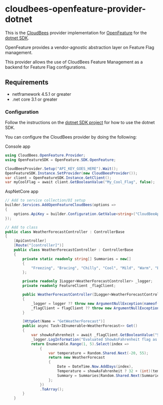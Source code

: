# cloudbees-openfeature-provider-dotnet

This is the [CloudBees](https://www.cloudbees.com/products/feature-management) provider implementation for [OpenFeature](https://openfeature.dev/) for the [dotnet SDK](https://github.com/open-feature/dotnet-sdk).

OpenFeature provides a vendor-agnostic abstraction layer on Feature Flag management.

This provider allows the use of CloudBees Feature Management as a backend for Feature Flag configurations.

## Requirements
- netframework 4.5.1 or greater
- .net core 3.1 or greater

### Configuration

Follow the instructions on the [dotnet SDK project](https://github.com/open-feature/dotnet-sdk) for how to use the dotnet SDK.

You can configure the CloudBees provider by doing the following:


Console app
```csharp
using CloudBees.OpenFeature.Provider;
using OpenFeatureSDK = OpenFeature.SDK.OpenFeature;

CloudBeesProvider.Setup("API_KEY_GOES_HERE").Wait();
OpenFeatureSDK.Instance.SetProvider(new CloudBeesProvider());
var client = OpenFeatureSDK.Instance.GetClient();
var myCoolFlag = await client.GetBooleanValue("My_Cool_Flag", false);
```

AspNetCore app
```csharp
// Add to service collection/DI setup
builder.Services.AddOpenFeatureCloudBees(options =>
{
    options.ApiKey = builder.Configuration.GetValue<string>("CloudBeeApiKey");
});

// Add to class
public class WeatherForecastController : ControllerBase
{
    [ApiController]
    [Route("[controller]")]
    public class WeatherForecastController : ControllerBase
    {
        private static readonly string[] Summaries = new[]
        {
            "Freezing", "Bracing", "Chilly", "Cool", "Mild", "Warm", "Balmy", "Hot", "Sweltering", "Scorching"
        };

        private readonly ILogger<WeatherForecastController> _logger;
        private readonly FeatureClient _flagClient;

        public WeatherForecastController(ILogger<WeatherForecastController> logger, FeatureClient flagClient)
        {
            _logger = logger ?? throw new ArgumentNullException(nameof(logger));
            _flagClient = flagClient ?? throw new ArgumentNullException(nameof(flagClient));
        }

        [HttpGet(Name = "GetWeatherForecast")]
        public async Task<IEnumerable<WeatherForecast>> Get()
        {
            var showAsFahrenheit = await _flagClient.GetBooleanValue("ShowAsFahrenheit", false);
            _logger.LogInformation("Evaluated ShowAsFahrenheit flag as {Value}", showAsFahrenheit);
            return Enumerable.Range(1, 5).Select(index =>
                {
                    var temperature = Random.Shared.Next(-20, 55);
                    return new WeatherForecast
                    {
                        Date = DateTime.Now.AddDays(index),
                        Temperature = showAsFahrenheit ? 32 + (int)(temperature / 0.5556) : temperature,
                        Summary = Summaries[Random.Shared.Next(Summaries.Length)]
                    };
                })
                .ToArray();
        }
    }
```
